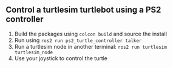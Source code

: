 ## Control a turtlesim turtlebot using a PS2 controller

1. Build the packages using `colcon build` and source the install
2. Run using `ros2 run ps2_turtle_controller talker`
3. Run a turtlesim node in another terminal: `ros2 run turtlesim turtlesim_node`
4. Use your joystick to control the turtle
